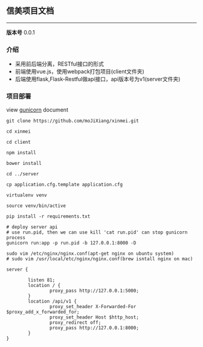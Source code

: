 ## 信美项目文档

---

**版本号** 0.0.1

### 介绍


- 采用前后端分离，RESTful接口的形式
- 前端使用vue.js，使用webpack打包项目(client文件夹)
- 后端使用flask,Flask-Restful做api接口，api版本号为v1(server文件夹)


### 项目部署

view [gunicorn](http://docs.gunicorn.org/en/latest/deploy.html) document

```
git clone https://github.com/moJiXiang/xinmei.git

cd xinmei

cd client

npm install

bower install

cd ../server

cp application.cfg.template application.cfg

virtualenv venv

source venv/bin/active

pip install -r requirements.txt

# deploy server api
# use run.pid, then we can use kill 'cat run.pid' can stop gunicorn process
gunicorn run:app -p run.pid -b 127.0.0.1:8000 -D

sudo vim /etc/nginx/nginx.conf(apt-get nginx on ubuntu system)
# sudo vim /usr/local/etc/nginx/nginx.conf(brew isntall nginx on mac)

server {

        listen 81;
        location / {
                proxy_pass http://127.0.0.1:5000;
        }
        location /api/v1 {
                proxy_set_header X-Forwarded-For $proxy_add_x_forwarded_for;
                proxy_set_header Host $http_host;
                proxy_redirect off;
                proxy_pass http://127.0.0.1:8000;
        }
}
```
